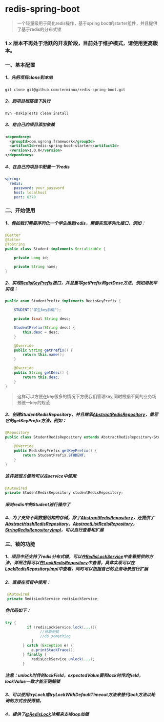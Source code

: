 # redis-spring-boot

> 一个轻量级用于简化redis操作，基于spring boot的starter组件，并且提供了基于redis的分布式锁

### 1.x 版本不再处于活跃的开发阶段，目前处于维护模式，请使用更高版本。

### 一、基本配置

##### 1、先把项目clone到本地

```shell
git clone git@github.com:terminux/redis-spring-boot.git
```

##### 2、到项目根路径下执行

`mvn -DskipTests clean install`

##### 3、给自己的项目添加依赖
```xml
<dependency>
  <groupId>com.ugrong.framework</groupId>
  <artifactId>redis-spring-boot-starter</artifactId>
  <version>1.0.0</version>
</dependency>
```
##### 4、在自己的项目中配置一下redis
```yml
spring:
  redis:
    password: your_password
    host: localhost
    port: 6379
```
### 二、开始使用
##### 1、假如我们需要序列化一个学生类到redis，需要实现序列化接口，例如：
```java
@Getter
@Setter
@ToString
public class Student implements Serializable {

    private Long id;

    private String name;
}
```
##### 2、实现[RedisKeyPrefix](https://github.com/huguirong/redis-spring-boot/blob/master/redis-spring-boot-autoconfigure/src/main/java/com/ugrong/framework/redis/domain/RedisKeyPrefix.java "RedisKeyPrefix")接口，并且重写getPrefix和getDesc方法，例如用枚举实现：
```java
public enum StudentPrefix implements RedisKeyPrefix {

    STUDENT("学生key前缀");

    private final String desc;

    StudentPrefix(String desc) {
        this.desc = desc;
    }

    @Override
    public String getPrefix() {
        return this.name();
    }

    @Override
    public String getDesc() {
        return this.desc;
    }
}
```
>这样可以方便在key很多的情况下方便我们管理key,同时根据不同的业务场景统一key的规范

##### 3、创建StudentRedisRepository，并且继承[AbstractRedisRepository](https://github.com/huguirong/redis-spring-boot/blob/master/redis-spring-boot-autoconfigure/src/main/java/com/ugrong/framework/redis/repository/impl/AbstractRedisRepository.java "AbstractRedisRepository")，重写它的getKeyPrefix方法，例如：
```java
@Repository
public class StudentRedisRepository extends AbstractRedisRepository<Student>{

    @Override
    public RedisKeyPrefix getKeyPrefix() {
        return StudentPrefix.STUDENT;
    }
}
```
##### 这样就很方便地可以在service中使用:
```java
@Autowired
private StudentRedisRepository studentRedisRepository;
```
##### 来对redis中的Student进行操作了

##### 4、为了支持不同数据结构的存储，除了[AbstractRedisRepository](https://github.com/huguirong/redis-spring-boot/blob/master/redis-spring-boot-autoconfigure/src/main/java/com/ugrong/framework/redis/repository/impl/AbstractRedisRepository.java "AbstractRedisRepository")，还提供了[AbstractHashRedisRepository](https://github.com/huguirong/redis-spring-boot/blob/master/redis-spring-boot-autoconfigure/src/main/java/com/ugrong/framework/redis/repository/impl/AbstractHashRedisRepository.java "AbstractHashRedisRepository")，[AbstractListRedisRepository](https://github.com/huguirong/redis-spring-boot/blob/master/redis-spring-boot-autoconfigure/src/main/java/com/ugrong/framework/redis/repository/impl/AbstractListRedisRepository.java "AbstractListRedisRepository")，[StringRedisRepositoryImpl](https://github.com/huguirong/redis-spring-boot/blob/master/redis-spring-boot-autoconfigure/src/main/java/com/ugrong/framework/redis/repository/impl/StringRedisRepositoryImpl.java "StringRedisRepositoryImpl")，可以自行查看和扩展

### 三、锁的功能
##### 1、项目中还支持了redis分布式锁，可以在[RedisLockService](https://github.com/huguirong/redis-spring-boot/blob/master/redis-spring-boot-autoconfigure/src/main/java/com/ugrong/framework/redis/lock/service/RedisLockService.java "RedisLockService")中查看提供的方法，详细注释可以在[LockRedisRepository](https://github.com/huguirong/redis-spring-boot/blob/master/redis-spring-boot-autoconfigure/src/main/java/com/ugrong/framework/redis/repository/LockRedisRepository.java "LockRedisRepository")中查看，具体实现可以在[LockRedisRepositoryImpl](https://github.com/huguirong/redis-spring-boot/blob/master/redis-spring-boot-autoconfigure/src/main/java/com/ugrong/framework/redis/repository/impl/LockRedisRepositoryImpl.java "LockRedisRepositoryImpl")中查看，同时可以根据自己的业务场景进行扩展

##### 2、直接在项目中使用：
```java
 @Autowired
 private RedisLockService redisLockService;
```
##### 伪代码如下：
```java
try {
          if (redisLockService.lock(...)){
                //获取到锁
                //do something
            }
        } catch (Exception e) {
            e.printStackTrace();
        } finally {
            redisLockService.unlock(...);
        }
```
##### 注意：unlock时传的lockField，expectedValue要和lock时传的field，lockValue一致才能正确解锁

##### 3、可以使用tryLock或tryLockWithDefaultTimeout方法来替代lock方法以轮询的方式去获得锁。

##### 4、提供了[@RedisLock](https://github.com/huguirong/redis-spring-boot/blob/master/redis-spring-boot-autoconfigure/src/main/java/com/ugrong/framework/redis/annotation/RedisLock.java "@RedisLock")注解来支持aop加锁





